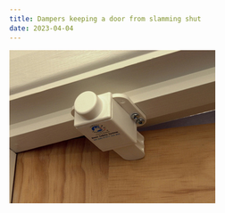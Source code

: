 ```yaml
---
title: Dampers keeping a door from slamming shut
date: 2023-04-04
---
```


![](warehouse/attachments/Pasted%20image%2020230404150745.png)